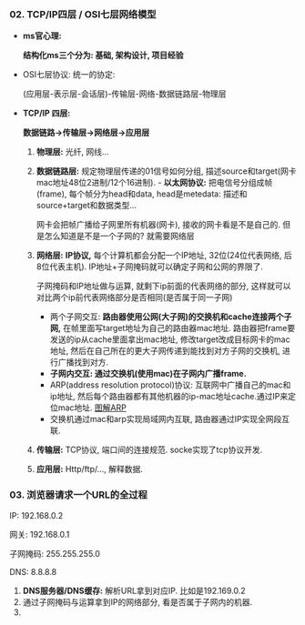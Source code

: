 ### 02. TCP/IP四层 / OSI七层网络模型

- **ms官心理:**

  **结构化ms三个分为: 基础, 架构设计, 项目经验**

- OSI七层协议: 统一的协定:

  (应用层-表示层-会话层)-传输层-网络-数据链路层-物理层

- **TCP/IP 四层:**

  **数据链路->传输层->网络层->应用层**

  1. **物理层:** 光纤, 网线...

  2. **数据链路层:** 规定物理层传递的01信号如何分组, 描述source和target(网卡mac地址48位2进制/12个16进制). - **以太网协议:** 把电信号分组成帧(frame), 每个帧分为head和data, head是metedata: 描述和source+target和数据类型...

     网卡会把帧广播给子网里所有机器(网卡), 接收的网卡看是不是自己的.  但是怎么知道是不是一个子网的? 就需要网络层

  3. **网络层:** **IP协议,** 每个计算机都会分配一个IP地址, 32位(24位代表网络, 后8位代表主机). IP地址+子网掩码就可以确定子网和公网的界限了.

     子网掩码和IP地址做与运算, 就剩下ip前面的代表网络的部分, 这样就可以对比两个ip前代表网络部分是否相同(是否属于同一子网)

     - 两个子网交互: **路由器使用公网(大子网)的交换机和cache连接两个子网,** 在帧里面写target地址为自己的路由器mac地址. 路由器把frame要发送的ip从cache里面拿出mac地址, 修改target改成目标网卡的mac地址, 然后在自己所在的更大子网传递到能找到对方子网的交换机, 进行广播找到对方. 
     - **子网内交互: 通过交换机(使用mac)在子网内广播frame.** 
     - ARP(address resolution protocol)协议: 互联网中广播自己的mac和ip地址, 然后每个路由器都有其他机器的ip-mac地址cache.通过IP来定位mac地址. [图解ARP](https://zhuanlan.zhihu.com/p/28771785)
     - 交换机通过mac和arp实现局域网内互联, 路由器通过IP实现全网段互联.

  4. **传输层:** TCP协议, 端口间的连接规范. socke实现了tcp协议开发.

  5. **应用层:** Http/ftp/..., 解释数据.





### 03. 浏览器请求一个URL的全过程

IP: 192.168.0.2

网关: 192.168.0.1

子网掩码: 255.255.255.0

DNS: 8.8.8.8

1. **DNS服务器/DNS缓存:** 解析URL拿到对应IP. 比如是192.169.0.2
2. 通过子网掩码与运算拿到IP的网络部分, 看是否属于子网内的机器.
3. 































